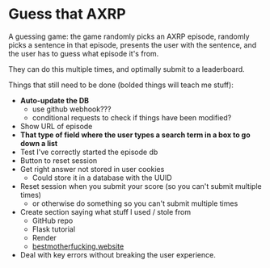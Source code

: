 # Guess that AXRP

A guessing game: the game randomly picks an AXRP episode, randomly picks a sentence in that episode, presents the user with the sentence, and the user has to guess what episode it's from.

They can do this multiple times, and optimally submit to a leaderboard.

Things that still need to be done (bolded things will teach me stuff):
  - **Auto-update the DB**
    - use github webhook???
    - conditional requests to check if things have been modified?
  - Show URL of episode
  - **That type of field where the user types a search term in a box to go down a list**
  - Test I've correctly started the episode db
  - Button to reset session
  - Get right answer not stored in user cookies
    - Could store it in a database with the UUID
  - Reset session when you submit your score (so you can't submit multiple times)
    - or otherwise do something so you can't submit multiple times
  - Create section saying what stuff I used / stole from
    - GitHub repo
    - Flask tutorial
    - Render
    - [bestmotherfucking.website](https://bestmotherfucking.website/)
  - Deal with key errors without breaking the user experience.
